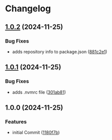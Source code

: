 # Changelog

## [1.0.2](https://github.com/xeel-dev/create-xeel-cli-plugin/compare/v1.0.1...v1.0.2) (2024-11-25)


### Bug Fixes

* adds repository info to package.json ([881c2e1](https://github.com/xeel-dev/create-xeel-cli-plugin/commit/881c2e1ac67617e3882454f4e13c1c988f3481cd))

## [1.0.1](https://github.com/xeel-dev/create-xeel-cli-plugin/compare/v1.0.0...v1.0.1) (2024-11-25)


### Bug Fixes

* adds .nvmrc file ([301ab81](https://github.com/xeel-dev/create-xeel-cli-plugin/commit/301ab81ef11cfbcf162c2a6d62810f4097532632))

## 1.0.0 (2024-11-25)


### Features

* initial Commit ([1180f7b](https://github.com/xeel-dev/create-xeel-cli-plugin/commit/1180f7bd3cb268cd0a8649f526bc16d07cb25184))
